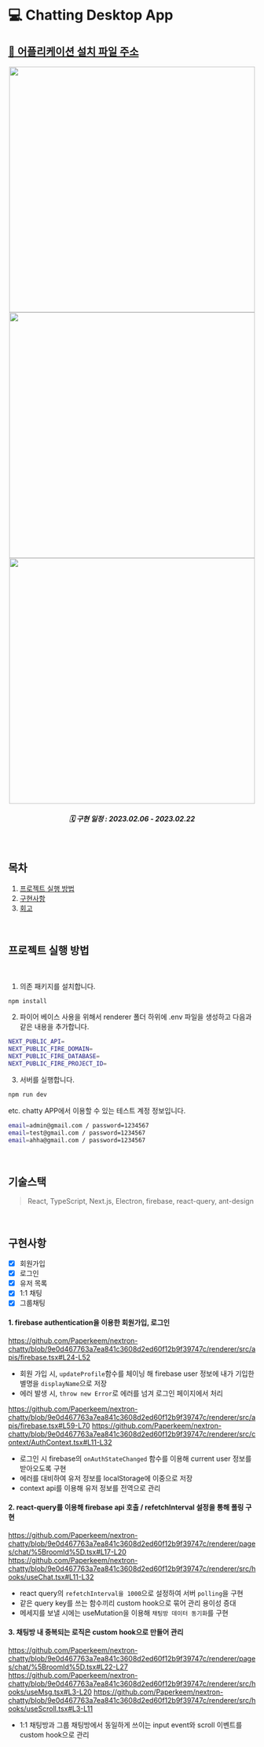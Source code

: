 # 💻 Chatting Desktop App
## [📌 어플리케이션 설치 파일 주소](https://drive.google.com/file/d/18x0_UbnMEXArY6vtA2_knRuqfL19Kxu8/view?usp=sharing)

<div align="center">
   <img width="500px" src="https://user-images.githubusercontent.com/107424974/217604421-2cdf8c7b-5e12-4f46-877b-951068988226.gif"/>
   <br />
   <img width="500px" src="https://user-images.githubusercontent.com/107424974/217604436-a235bf68-b29f-4b46-a974-f1a8e75d01aa.gif"/>
   <br />
   <img width="500px" src="https://user-images.githubusercontent.com/107424974/217604655-c7f347ab-51b4-4bd0-bf91-ac91365287b9.gif"/>
<br />

##### 🗓 구현 일정 : 2023.02.06 - 2023.02.22
  
</div>

</br>

## 목차

1. [프로젝트 실행 방법](#프로젝트-실행-방법)
2. [구현사항](#구현사항)
3. [회고](#회고)

</br>

## 프로젝트 실행 방법

<br>

1. 의존 패키지를 설치합니다.
```bash
npm install
```

2. 파이어 베이스 사용을 위해서 renderer 폴더 하위에 .env 파일을 생성하고 다음과 같은 내용을 추가합니다.
```bash
NEXT_PUBLIC_API=
NEXT_PUBLIC_FIRE_DOMAIN=
NEXT_PUBLIC_FIRE_DATABASE=
NEXT_PUBLIC_FIRE_PROJECT_ID=
```

3. 서버를 실행합니다.
```bash
npm run dev
```

etc. chatty APP에서 이용할 수 있는 테스트 계정 정보입니다.
```bash
email=admin@gmail.com / password=1234567
email=test@gmail.com / password=1234567
email=ahha@gmail.com / password=1234567
```

<br>

## 기술스택

> React, TypeScript, Next.js, Electron, firebase, react-query, ant-design

<br>


## 구현사항

- [x] 회원가입
  <br />
- [x] 로그인
  <br />
- [x] 유저 목록
  <br />
- [x] 1:1 채팅
  <br />
- [x] 그룹채팅
  <br />

#### 1. firebase authentication을 이용한 회원가입, 로그인

https://github.com/Paperkeem/nextron-chatty/blob/9e0d467763a7ea841c3608d2ed60f12b9f39747c/renderer/src/apis/firebase.tsx#L24-L52

- 회원 가입 시, `updateProfile`함수를 체이닝 해 firebase user 정보에 내가 기입한 별명을 `displayName`으로 저장
- 에러 발생 시, `throw new Error`로 에러를 넘겨 로그인 페이지에서 처리

https://github.com/Paperkeem/nextron-chatty/blob/9e0d467763a7ea841c3608d2ed60f12b9f39747c/renderer/src/apis/firebase.tsx#L59-L70
https://github.com/Paperkeem/nextron-chatty/blob/9e0d467763a7ea841c3608d2ed60f12b9f39747c/renderer/src/context/AuthContext.tsx#L11-L32

- 로그인 시 firebase의 `onAuthStateChanged` 함수를 이용해 current user 정보를 받아오도록 구현
- 에러를 대비하여 유저 정보를 localStorage에 이중으로 저장
- context api를 이용해 유저 정보를 전역으로 관리

#### 2. react-query를 이용해 firebase api 호출 / refetchInterval 설정을 통해 폴링 구현

https://github.com/Paperkeem/nextron-chatty/blob/9e0d467763a7ea841c3608d2ed60f12b9f39747c/renderer/pages/chat/%5BroomId%5D.tsx#L17-L20
https://github.com/Paperkeem/nextron-chatty/blob/9e0d467763a7ea841c3608d2ed60f12b9f39747c/renderer/src/hooks/useChat.tsx#L11-L32

- react query의 `refetchInterval을 1000`으로 설정하여 서버 `polling`을 구현
- 같은 query key를 쓰는 함수끼리 custom hook으로 묶어 관리 용이성 증대
- 메세지를 보낼 시에는 useMutation을 이용해 `채팅방 데이터 동기화`를 구현

#### 3. 채팅방 내 중복되는 로직은 custom hook으로 만들어 관리 

https://github.com/Paperkeem/nextron-chatty/blob/9e0d467763a7ea841c3608d2ed60f12b9f39747c/renderer/pages/chat/%5BroomId%5D.tsx#L22-L27
https://github.com/Paperkeem/nextron-chatty/blob/9e0d467763a7ea841c3608d2ed60f12b9f39747c/renderer/src/hooks/useMsg.tsx#L3-L20
https://github.com/Paperkeem/nextron-chatty/blob/9e0d467763a7ea841c3608d2ed60f12b9f39747c/renderer/src/hooks/useScroll.tsx#L3-L11

- 1:1 채팅방과 그룹 채팅방에서 동일하게 쓰이는 input event와 scroll 이벤트를 custom hook으로 관리



